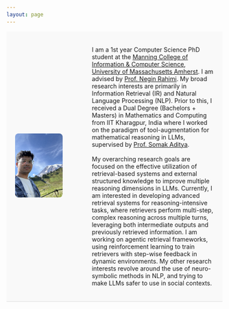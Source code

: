 ```yaml
---
layout: page
---
```


<div class="bio-container">
  <div style="flex: 0 0 30%; text-align: left;">
    <img src="debrup2.jpg" alt="Description of image" style="max-width: 80%; height: auto;">
  </div>
  <div class="bio-text">
    
   I am a 1st year Computer Science PhD student at the <a href="https://www.cics.umass.edu/">Manning College of Information & Computer Science</a>, <a href="https://www.umass.edu/">University of Massachusetts Amherst</a>. I am advised by  <a href="https://people.cs.umass.edu/~rahimi/">Prof. Negin Rahimi</a>. My broad research interests are primarily in Information Retrieval (IR) and Natural Language Processing (NLP). Prior to this, I received a Dual Degree (Bachelors + Masters) in Mathematics and Computing from IIT Kharagpur, India where I worked on the paradigm of tool-augmentation for mathematical reasoning in LLMs, supervised by <a href="https://adityasomak.github.io/">Prof. Somak Aditya</a>.
    <br/><br/>
    My overarching research goals are focused on the effective utilization of retrieval-based systems and external structured knowledge to improve multiple reasoning dimensions in LLMs. Currently, I am interested in developing advanced retrieval systems for reasoning-intensive tasks, where retrievers perform multi-step, complex reasoning across multiple turns, leveraging both intermediate outputs and previously retrieved information. I am working on agentic retrieval frameworks, using reinforcement learning to train retrievers with step-wise feedback in dynamic environments. My other research interests revolve around the use of neuro-symbolic methods in NLP, and trying to make LLMs safer to use in social contexts.
  </div>
</div>
<br/>



<html lang="en">
<head>
    <meta charset="UTF-8">
    <meta name="viewport" content="width=device-width, initial-scale=1.0">
    <title>News Slider</title>
    <style>


        /* Whole page background */
        body {
            background-color: #ffffff !important; /* White background */
            color: #222 !important; /* Dark text */
            margin: 0;
            padding: 0;
            font-family: Arial, sans-serif;
        }
        
        /* Top toolbar / navigation bar */
        header, nav, .site-header, .navbar {
            background-color: #f9f9f9 !important; /* Light gray toolbar */
            color: #222 !important; /* Dark text */
        }
        
        /* Toolbar links */
        header a, nav a, .site-header a, .navbar a {
            color: #0066cc !important; /* Blue links */
            text-decoration: none;
        }
        header a:hover, nav a:hover, .site-header a:hover, .navbar a:hover {
            text-decoration: underline;
        }


        
        /* Bio section (your intro with image) */
        .bio-container {
            display: flex;
            align-items: center;
            background-color: #f9f9f9; /* Soft light background */
            padding: 20px;
            border-bottom: 1px solid #ddd;
        }
        
        .bio-container img {
            max-width: 80%;
            height: auto;
            border-radius: 8px; /* Smooth edges */
        }
        
        .bio-text {
            flex: 1;
            margin-left: 40px;
        }
        
        /* Updates Section */
                    #updates {
        background-color: #f8f9fa; /* clean light gray */
        padding: 15px 20px;
        color: #2c3e50; /* dark slate */
        font-family: "Segoe UI", Arial, sans-serif;
      }
      
      .update {
        background-color: transparent; /* no separate card */
        border-left: 3px solid #0056b3; /* subtle accent line */
        padding: 5px 10px;
        margin: 6px 0;
      }
      
      .update h4 {
        margin: 0; /* remove extra spacing */
        font-size: 15px; /* slightly smaller text */
        font-weight: 400;
        line-height: 1.4;
      }
      
      .update a {
        color: #0056b3;
        text-decoration: none;
        font-weight: 500;
      }
      .update a:hover {
        text-decoration: underline;
      }

        #publications {
        padding: 40px 20px;
        background-color: #f9f9f9;
        color: #2c3e50;
        font-family: "Segoe UI", Arial, sans-serif;
      }
      
      #publications h2 {
        text-align: center;
        margin-bottom: 30px;
        color: #0056b3; /* professional accent color */
      }
      
      .publication {
        display: flex;
        align-items: flex-start;
        margin-bottom: 25px;
        gap: 20px; /* spacing between image and details */
      }
      
      .pub-image img {
        width: 120px;  /* adjust size as needed */
        height: auto;
        object-fit: contain;
        border-radius: 6px;
        box-shadow: 0 2px 6px rgba(0,0,0,0.08);
      }
      
      .pub-details h3 {
        margin: 0 0 5px 0;
        font-size: 18px;
        font-weight: 600;
        color: #0056b3; /* same accent as section header */
      }
      
      .pub-details p {
        margin: 0;
        font-size: 14px;
        line-height: 1.5;
      }
      
      @media (max-width: 768px) {
        .publication {
          flex-direction: column;
          align-items: center;
          text-align: center;
        }
        .pub-image img {
          width: 80%;
        }
      }




    </style>
</head>

<body>
  <section id="updates">
    <h3>Updates/News</h3>
    <div class="update-list">
      <div class="update">
        <h4>(08/25) <a href="https://arxiv.org/abs/2505.18405"> RaDeR: Reasoning-aware Dense Retrieval Models</a> accepted as Main Conference Paper at EMNLP 2025, Suzhao, China! </h4>
      </div>
      
      <div class="update">
        <h4>(09/24) Started my PHD at UMass Amherst - advised by Prof. Negin Rahimi!</h4>
      </div>
      <div class="update">
        <h4>(04/25)
          Joint work with <a href="https://mbzuai.ac.ae/">MBZUAI</a>, <a href="https://aclanthology.org/2025.naacl-long.463/">"SMAB: MAB based word Sensitivity Estimation Framework and its Applications in Adversarial Text Generation"</a> accepted as Main Conference paper at <a href="">NAACL 2025</a>, New Mexico.
        </h4>
      </div>
      
      <div class="update">
        <h4>(06/24) Presented my main conference paper on 
          <a href="https://aclanthology.org/2024.naacl-long.54/">"MATHSENSEI: A Tool-Augmented Large Language Model for Mathematical Reasoning"</a> 
          at <a href="https://2024.naacl.org/">NAACL 2024</a>, Mexico City.
        </h4>
      </div>
      <div class="update">
        <h4>(12/23) Completed my internship at 
          <a href="https://global.rakuten.com/corp/">Rakuten Global Inc.</a>, Language and Speech Team, RIT India.
        </h4>
      </div>
  </div>    
  
  </section>

  <section id="publications">
  <h2>Publications</h2>

  <div class="publication">
    <div class="pub-image">
      <img src="rader.png" alt="Paper 1 Figure">
    </div>
    <div class="pub-details">
      <h3>RaDeR: Reasoning-aware Dense Retrieval Models</h3>
      <p>
         **Debrup Das**, Sam O' Nuallain, Razieh Rahimi
        <br>
        <em>Main Conference Paper at EMNLP 2025, Suzhao, China </em>
      </p>
    </div>
  </div>

  <div class="publication">
    <div class="pub-image">
      <img src="mathsensei.png" alt="Paper 2 Figure">
    </div>
    <div class="pub-details">
      <h3>MATHSENSEI: A Tool-Augmented Large Language Model for Mathematical Reasoning</h3>
      <p>
        **Debrup Das**, Debopriyo Banerjee, Somak Aditya, Ashish Kulkarni
        <em>Main Conference Paper at NAACL 2024, Mexico City</em>
      </p>
    </div>
  </div>

  <!-- Add more publications in the same format -->
  <div class="publication">
    <div class="pub-image">
      <img src="smab.png" alt="Paper 3 Figure">
    </div>
    <div class="pub-details">
      <h3>SMAB: MAB based word Sensitivity Estimation Framework and its Applications in Adversarial Text Generation</h3>
      <p>
        Saurabh Kumar Pandey, Sachin Vashistha, **Debrup Das**, Somak Aditya, Monojit Choudhury
        <em>Main Conference Paper at NAACL 2025, New Mexico</em>
      </p>
    </div>
  </div>


</section>


</body>


</html>
